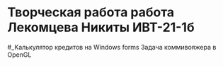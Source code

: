 # Творческая работа работа Лекомцева Никиты ИВТ-21-1б
#_Калькулятор кредитов на Windows forms
Задача коммивояжера в OpenGL
